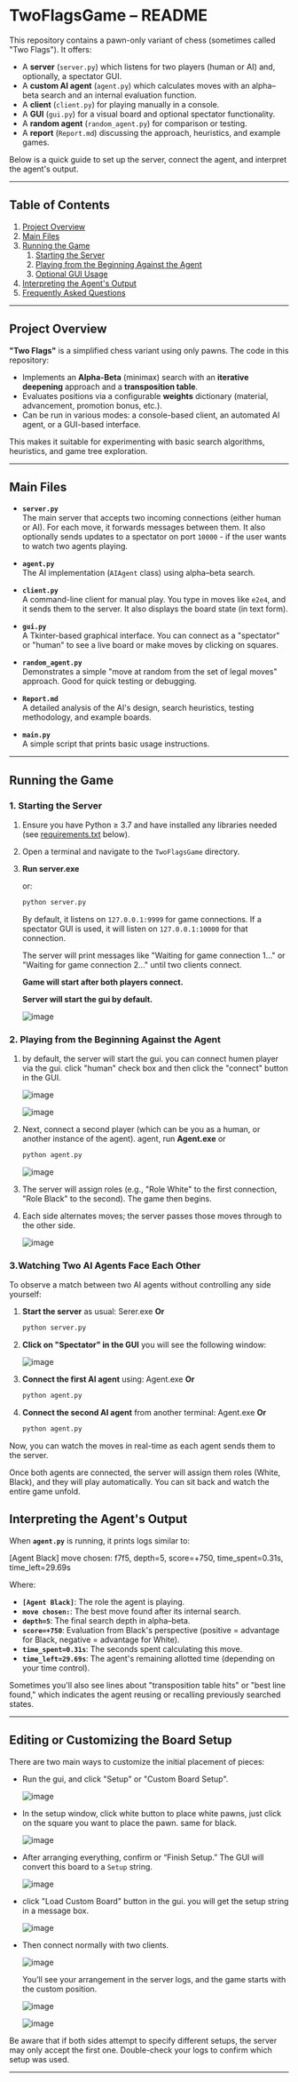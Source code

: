# TwoFlagsGame – README

This repository contains a pawn-only variant of chess (sometimes called "Two Flags"). It offers:

- A **server** (`server.py`) which listens for two players (human or AI) and, optionally, a spectator GUI.
- A **custom AI agent** (`agent.py`) which calculates moves with an alpha–beta search and an internal evaluation function.
- A **client** (`client.py`) for playing manually in a console.
- A **GUI** (`gui.py`) for a visual board and optional spectator functionality.
- A **random agent** (`random_agent.py`) for comparison or testing.
- A **report** (`Report.md`) discussing the approach, heuristics, and example games.

Below is a quick guide to set up the server, connect the agent, and interpret the agent's output.

---

## Table of Contents

1. [Project Overview](#project-overview)
2. [Main Files](#main-files)
3. [Running the Game](#running-the-game)
   1. [Starting the Server](#starting-the-server)
   2. [Playing from the Beginning Against the Agent](#playing-from-the-beginning-against-the-agent)
   3. [Optional GUI Usage](#optional-gui-usage)
4. [Interpreting the Agent's Output](#interpreting-the-agents-output)
5. [Frequently Asked Questions](#frequently-asked-questions)

---

## Project Overview

**"Two Flags"** is a simplified chess variant using only pawns. The code in this repository:

- Implements an **Alpha-Beta** (minimax) search with an **iterative deepening** approach and a **transposition table**.
- Evaluates positions via a configurable **weights** dictionary (material, advancement, promotion bonus, etc.).
- Can be run in various modes: a console-based client, an automated AI agent, or a GUI-based interface.

This makes it suitable for experimenting with basic search algorithms, heuristics, and game tree exploration.

---

## Main Files

- **`server.py`**  
  The main server that accepts two incoming connections (either human or AI). For each move, it forwards messages between them. It also optionally sends updates to a spectator on port `10000` - if the user wants to watch two agents playing.

- **`agent.py`**  
  The AI implementation (`AIAgent` class) using alpha–beta search.

- **`client.py`**  
  A command-line client for manual play. You type in moves like `e2e4`, and it sends them to the server. It also displays the board state (in text form).

- **`gui.py`**  
  A Tkinter-based graphical interface. You can connect as a "spectator" or "human" to see a live board or make moves by clicking on squares.

- **`random_agent.py`**  
  Demonstrates a simple "move at random from the set of legal moves" approach. Good for quick testing or debugging.

- **`Report.md`**  
  A detailed analysis of the AI's design, search heuristics, testing methodology, and example boards.

- **`main.py`**  
  A simple script that prints basic usage instructions.

---

## Running the Game

### 1. Starting the Server

1. Ensure you have Python ≥ 3.7 and have installed any libraries needed (see [requirements.txt](#requirements.txt) below).
2. Open a terminal and navigate to the `TwoFlagsGame` directory.
3. **Run
   server.exe**

   or:

   ```bash
   python server.py
   ```

   By default, it listens on `127.0.0.1:9999` for game connections. If a spectator GUI is used, it will listen on `127.0.0.1:10000` for that connection.

   The server will print messages like "Waiting for game connection 1..." or "Waiting for game connection 2..." until two clients connect.

   **Game will start after both players connect.**

   **Server will start the gui by default.**

   ![image](Readme_files/Gui_Main.png)

### 2. Playing from the Beginning Against the Agent

1. by default, the server will start the gui. you can connect humen player via the gui. click "human" check box and then click the "connect" button in the GUI.

   ![image](Readme_files/Gui_human.png)

   ![image](Readme_files/Gui_Connection1.png)

2. Next, connect a second player (which can be you as a human, or another instance of the agent). agent, run **Agent.exe** or

   ```bash
   python agent.py
   ```

   ![image](Readme_files/Gui_Connection2.png)

3. The server will assign roles (e.g., "Role White" to the first connection, "Role Black" to the second). The game then begins.
4. Each side alternates moves; the server passes those moves through to the other side.

   ![image](Readme_files/Gui_StartGame.png)

### 3.Watching Two AI Agents Face Each Other

To observe a match between two AI agents without controlling any side yourself:

1. **Start the server** as usual: Serer.exe **Or**

   ```bash
   python server.py

   ```

2. **Click on "Spectator" in the GUI** you will see the following window:

   ![image](Readme_files/Spec_win.png)

3. **Connect the first AI agent** using: Agent.exe **Or**
   ```bash
   python agent.py
   ```
4. **Connect the second AI agent** from another terminal: Agent.exe **Or**
   ```bash
   python agent.py
   ```

Now, you can watch the moves in real-time as each agent sends them to the server.

Once both agents are connected, the server will assign them roles (White, Black), and they will play automatically. You can sit back and watch the entire game unfold.

## Interpreting the Agent's Output

When **`agent.py`** is running, it prints logs similar to:

[Agent Black] move chosen: f7f5, depth=5, score=+750, time_spent=0.31s, time_left=29.69s

Where:

- **`[Agent Black]`**: The role the agent is playing.
- **`move chosen:`**: The best move found after its internal search.
- **`depth=5`**: The final search depth in alpha–beta.
- **`score=+750`**: Evaluation from Black's perspective (positive = advantage for Black, negative = advantage for White).
- **`time_spent=0.31s`**: The seconds spent calculating this move.
- **`time_left=29.69s`**: The agent's remaining allotted time (depending on your time control).

Sometimes you'll also see lines about "transposition table hits" or "best line found," which indicates the agent reusing or recalling previously searched states.

---

## Editing or Customizing the Board Setup

There are two main ways to customize the initial placement of pieces:

- Run the gui, and click "Setup" or "Custom Board Setup".

  ![image](Readme_files/Gui_Main.png)

- In the setup window, click white button to place white pawns, just click on the square you want to place the pawn. same for black.

  ![image](Readme_files/Setup_Board.png)

- After arranging everything, confirm or “Finish Setup.” The GUI will convert this board to a `Setup` string.

  ![image](Readme_files/Setup_Pawns.png)

- click "Load Custom Board" button in the gui. you will get the setup string in a message box.

  ![image](Readme_files/Setup_Load_Message.png)

- Then connect normally with two clients.

  ![image](Readme_files/Setup_Game_Start.png)

  You’ll see your arrangement in the server logs, and the game starts with the custom position.

  ![image](Readme_files/Setup_Load_Console.png)

  ![image](Readme_files/Setup_Game_Console.png)

Be aware that if both sides attempt to specify different setups, the server may only accept the first one. Double-check your logs to confirm which setup was used.

---
